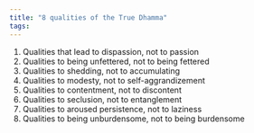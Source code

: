 ```yaml
---
title: "8 qualities of the True Dhamma"
tags: 
---
```


 1. Qualities that lead to dispassion, not to passion 
 2. Qualities to being unfettered, not to being fettered
 3. Qualities to shedding, not to accumulating 
 4. Qualities to modesty, not to self-aggrandizement 
 5. Qualities to contentment, not to discontent 
 6. Qualities to seclusion, not to entanglement 
 7. Qualities to aroused persistence, not to laziness 
 8. Qualities to being unburdensome, not to being burdensome